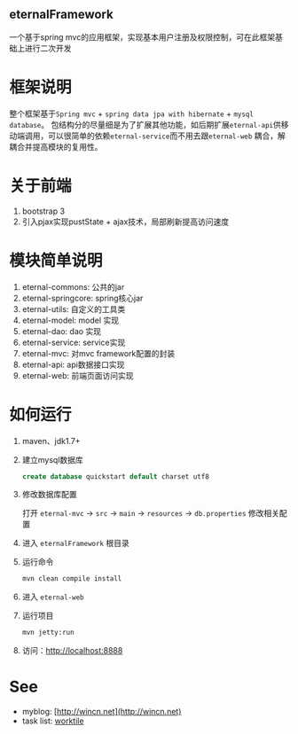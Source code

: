 eternalFramework
----
一个基于spring mvc的应用框架，实现基本用户注册及权限控制，可在此框架基础上进行二次开发

# 框架说明
整个框架基于`Spring mvc` + `spring data jpa with hibernate` + `mysql database`。
包结构分的尽量细是为了扩展其他功能，如后期扩展`eternal-api`供移动端调用，可以很简单的依赖`eternal-service`而不用去跟`eternal-web` 耦合，解耦合并提高模块的复用性。

# 关于前端
1. bootstrap 3
2. 引入pjax实现pustState + ajax技术，局部刷新提高访问速度

# 模块简单说明
1. eternal-commons: 公共的jar
2. eternal-springcore: spring核心jar
3. eternal-utils: 自定义的工具类
4. eternal-model: model 实现
5. eternal-dao: dao 实现
6. eternal-service: service实现
7. eternal-mvc: 对mvc framework配置的封装
8. eternal-api: api数据接口实现
9. eternal-web: 前端页面访问实现

# 如何运行
1. maven、jdk1.7+
2. 建立mysql数据库

    ```sql
    create database quickstart default charset utf8
    ```
3. 修改数据库配置

   打开 `eternal-mvc` -> `src` -> `main` -> `resources` -> `db.properties` 修改相关配置
   
4. 进入 `eternalFramework` 根目录

5. 运行命令

    ```bash
    mvn clean compile install
    ```
6. 进入 `eternal-web` 

7. 运行项目
    
    ```bash
    mvn jetty:run
    ```
8. 访问：[http://localhost:8888](http://localhost:8888)

# See
* myblog: [http://wincn.net](http://wincn.net)
* task list: [worktile](https://new.worktile.com/project/07a3eaa6a0ed42e7ab652781e89a0f97/task)